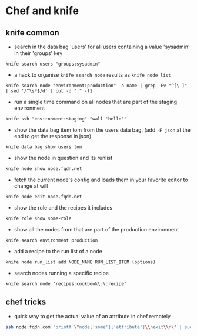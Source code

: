 # Chef and knife

## knife common

* search in the data bag 'users' for all users containing a value 'sysadmin' in their 'groups' key

```knife search users "groups:sysadmin"```

* a hack to organise `knife search node` results as `knife node list`

```
knife search node "environment:production" -a name | grep -Ev "^[\ ]" | sed '/^\s*$/d' | cut -d ":" -f1
```

* run a single time command on all nodes that are part of the staging environment

```knife ssh "envirnoment:staging" "wall 'hello'"```

* show the data bag item tom from the users data bag.
(add ```-F json``` at the end to get the response in json)

```knife data bag show users tom```

* show the node in question and its runlist

```knife node show node.fqdn.net```

* fetch the current node's config and loads them in your favorite editor to change at will

```knife node edit node.fqdn.net```

* show the role and the recipes it includes

```knife role show some-role```

* show all the nodes from that are part of the production environment

```knife search environment production```

* add a recipe to the run list of a node

```knife node run_list add NODE_NAME RUN_LIST_ITEM (options)```

* search nodes running a specific recipe

```knife search node 'recipes:cookbook\:\:recipe'```

## chef tricks

* quick way to get the actual value of an attribute in chef remotely

```bash
ssh node.fqdn.com "printf \"node['some']['attribute']\\nexit\\n\" | sudo chef-shell -z 2>/dev/null"
```
